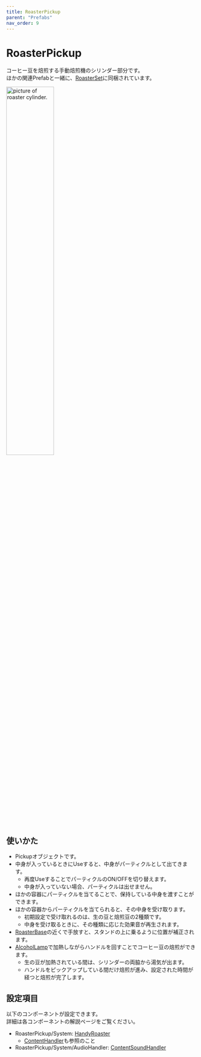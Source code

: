 ```yaml
---
title: RoasterPickup
parent: "Prefabs"
nav_order: 9
---
```


# RoasterPickup

コーヒー豆を焙煎する手動焙煎機のシリンダー部分です。  
ほかの関連Prefabと一緒に、[RoasterSet]に同梱されています。

<img src="{{site.baseurl}}/assets/images/prefabs/RoasterPickup.png" width="50%" alt="picture of roaster cylinder.">


## 使いかた

- Pickupオブジェクトです。
- 中身が入っているときにUseすると、中身がパーティクルとして出てきます。
  - 再度UseすることでパーティクルのON/OFFを切り替えます。
  - 中身が入っていない場合、パーティクルは出せません。
- ほかの容器にパーティクルを当てることで、保持している中身を渡すことができます。
- ほかの容器からパーティクルを当てられると、その中身を受け取ります。
  - 初期設定で受け取れるのは、生の豆と焙煎豆の2種類です。
  - 中身を受け取るときに、その種類に応じた効果音が再生されます。
- [RoasterBase]の近くで手放すと、スタンドの上に乗るように位置が補正されます。
- [AlcoholLamp]で加熱しながらハンドルを回すことでコーヒー豆の焙煎ができます。
  - 生の豆が加熱されている間は、シリンダーの両脇から湯気が出ます。
  - ハンドルをピックアップしている間だけ焙煎が進み、設定された時間が経つと焙煎が完了します。


## 設定項目

以下のコンポーネントが設定できます。  
詳細は各コンポーネントの解説ページをご覧ください。

- RoasterPickup/System: [HandyRoaster]
  - [ContentHandler]も参照のこと
- RoasterPickup/System/AudioHandler: [ContentSoundHandler]



[RoasterSet]: /docs/prefabs/RoasterSet
[RoasterBase]: /docs/prefabs/RoasterBase
[AlcoholLamp]: /docs/prefabs/AlcoholLamp
[HandyRoaster]: /docs/udon/HandyRoaster
[ContentHandler]: /docs/udon/ContentHandler
[ContentSoundHandler]: /docs/udon/ContentSoundHandler

